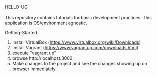 HELLO-UG<br /><br />
This repository contains tutorials for basic development practices. This application is OS/environment agnostic.<br />

Getting-Started<br />
1. Install VirtualBox (https://www.virtualbox.org/wiki/Downloads)<br />
2. Install Vagrant (https://www.vagrantup.com/downloads.html)<br />
3. execute "vagrant up"<br />
4. browse http://localhost:3000<br />
5. Make changes to the project and see the changes showing up on browser immediately
